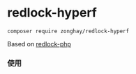 # redlock-hyperf

```
composer require zonghay/redlock-hyperf
```
Based on [redlock-php](https://github.com/ronnylt/redlock-php) 

### 使用